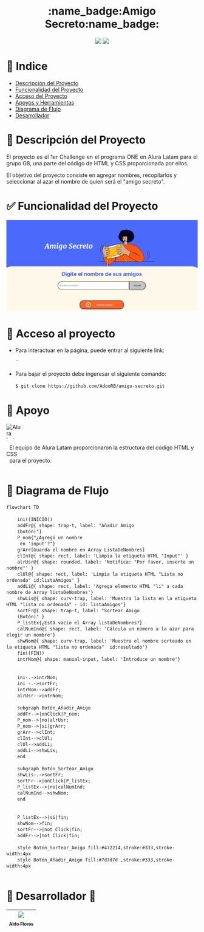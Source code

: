 
<h1 align="center">:name_badge:Amigo Secreto:name_badge:</h1>

<p align="center">
<img src="https://img.shields.io/badge/Estado-En%20Desarrollo-purple?style=for-the-badge">
<img src="https://img.shields.io/badge/Actualizado-Enero%202025-yellow?style=for-the-badge">
</p>

# :card_index: Indice
* [Descripción del Proyecto](#pencil-descripción-del-proyecto)
* [Funcionalidad del Proyecto](#white_check_mark-funcionalidad-del-proyecto)
* [Acceso del Proyecto](#open_file_folder-acceso-al-proyecto)
* [Apoyos y Herramientas](#apoyos-y-herrramientas)
* [Diagrama de Flujo](#trident-diagrama-de-flujo)
* [Desarrollador](#hammer-desarrollador-construction_worker)

# :pencil: Descripción del Proyecto
<p align="justify">
El proyecto es el 1er Challenge en el programa ONE en Alura Latam para el grupo G8, una parte del código de HTML y CSS proporcionada por ellos.

El objetivo del proyecto consiste en agregar nombres, recopilarlos y seleccionar al azar el nombre de quien será el "amigo secreto".

# :white_check_mark: Funcionalidad del Proyecto
<img src="/assets/AmigoSecretoSW.gif" title="GIF de funcionalidad">

# :open_file_folder: Acceso al proyecto
- Para interactuar en la página, puede entrar al siguiente link:
    
    ``

- Para bajar el proyecto debe ingeresar el siguiente comando:

     `$ git clone https://github.com/AdooRB/amigo-secreto.git`

# :facepunch: Apoyo
<div style="display:inline-block">
<a href="https://www.aluracursos.com/"><img src="https://www.aluracursos.com/assets/img/home/alura-logo.1730889068.svg" href="https://www.aluracursos.com/"
alt="Alura Latam" width="40" height="40" style="float:left" /></a>
<p style="display:inline-block">
&nbsp El equipo de Alura Latam proporcionaron la estructura del código HTML y CSS 
<br>&nbsp para el proyecto.
</p>
</div>

# :trident: Diagrama de Flujo



```mermaid
flowchart TD

    ini((INICIO))
    addFr@{ shape: trap-t, label: "Añadir Amigo 
    (botón)"}
    P_nom{"¿Agregó un nombre
     en 'input'?"}
    grArr[Guarda el nombre en Array ListaDeNombres]
    clInt@{ shape: rect, label: 'Limpia la etiqueta HTML "Input"' }
    alrUsr@{ shape: rounded, label: 'Notifica: "Por favor, inserte un nombre"' }
    clUl@{ shape: rect, label: 'Limpia la etiqueta HTML "Lista no ordenada" id:listaAmigos' }
    addLi@{ shape: rect, label: 'Agrega elemento HTML "li" a cada nombre de Array listaDeNombres'}
    shwLis@{ shape: curv-trap, label: 'Muestra la lista en la etiqueta HTML "lista no ordenada" - id: listaAmigos'}
    sortFr@{ shape: trap-t, label: "Sortear Amigo 
    (Botón)" }
    P_listEx{¿Está vacío el Array listaDeNombres?}
    calNumInd@{ shape: rect, label: 'Cálcula un número a la azar para elegir un nombre'}
    shwNom@{ shape: curv-trap, label: 'Muestra el nombre sorteado en la etiqueta HTML "lista no ordenada"  id:resultado'}
    fin((FIN))
    intrNom@{ shape: manual-input, label: 'Introduce un nombre'}


    ini-.->intrNom;
    ini -.->sortFr;
    intrNom-->addFr;
    alrUsr-->intrNom;
    
    subgraph Botón_Añadir_Amigo
    addFr-->|onClick|P_nom;
    P_nom-->|no|alrUsr;
    P_nom-->|si|grArr;
    grArr-->clInt;
    clInt-->clUl;
    clUl-->addLi;
    addLi-->shwLis;
    end

    subgraph Botón_Sortear_Amigo
    shwLis-.->sortFr;
    sortFr-->|onClick|P_listEx;
    P_listEx-->|no|calNumInd;
    calNumInd-->shwNom;
    end

    
    P_listEx-->|si|fin;
    shwNom-->fin;
    sortFr-->|not Click|fin;
    addFr-->|not Click|fin;

    style Botón_Sortear_Amigo fill:#472214,stroke:#333,stroke-width:4px
    style Botón_Añadir_Amigo fill:#7d7d7d ,stroke:#333,stroke-width:4px


```

# :hammer: Desarrollador :construction_worker:

|[<img src="https://avatars.githubusercontent.com/u/68716029?s=400&u=0469787aea0aaff6920dc019417972c5471cd8ba&v=4" width=115><br><sub>Aldo Flores</sub>](https://github.com/AdooRB)|
| :---: |

